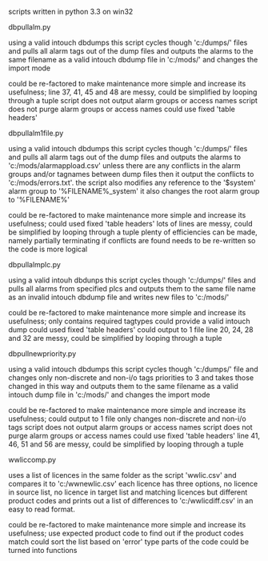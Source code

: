 scripts written in python 3.3 on win32

dbpullalm.py

using a valid intouch dbdumps this script cycles though 'c:/dumps/' files and pulls all alarm
tags out of the dump files and outputs the alarms to the same filename as a valid intouch
dbdump file in 'c:/mods/' and changes the import mode

could be re-factored to make maintenance more simple and increase its usefulness;
	line 37, 41, 45 and 48 are messy, could be simplified by looping through a tuple
	script does not output alarm groups or access names
	script does not purge alarm groups or access names
	could use fixed 'table headers'

dbpullalm1file.py

using a valid intouch dbdumps this script cycles though 'c:/dumps/' files and pulls all alarm
tags out of the dump files and outputs the alarms to 'c:/mods/alarmappload.csv' unless there
are any conflicts in the alarm groups and/or tagnames between dump files then it output the
conflicts to 'c:/mods/errors.txt'. the script also modifies any reference to the '$system'
alarm group to '%FILENAME%_system' it also changes the root alarm group to '%FILENAME%'

could be re-factored to make maintenance more simple and increase its usefulness;
	could used fixed 'table headers'
	lots of lines are messy, could be simplified by looping through a tuple
	plenty of efficiencies can be made, namely partially terminating if conflicts are found
	needs to be re-written so the code is more logical

dbpullalmplc.py

using a valid intouh dbdunps this script cycles though 'c:/dumps/' files and pulls all alarms
from specified plcs and outputs them to the same file name as an invalid intouch dbdump file
and writes new files to 'c:/mods/'

could be re-factored to make maintenance more simple and increase its usefulness;
	only contains required tagtypes
	could provide a valid intouch dump
	could used fixed 'table headers'
	could output to 1 file
	line 20, 24, 28 and 32 are messy, could be simplified by looping through a tuple

dbpullnewpriority.py

using a valid intouch dbdumps this script cycles though 'c:/dumps/' file and changes only
non-discrete and non-i/o tags priorities to 3 and takes those changed in this way and
outputs them to the same filename as a valid intouch dump file in 'c:/mods/' and changes
the import mode

could be re-factored to make maintenance more simple and increase its usefulness;
	could output to 1 file
	only changes non-discrete and non-i/o tags
	script does not output alarm groups or access names
	script does not purge alarm groups or access names
	could use fixed 'table headers'
	line 41, 46, 51 and 56 are messy, could be simplified by looping through a tuple
	
wwliccomp.py

uses a list of licences in the same folder as the script 'wwlic.csv' and compares it to
'c:/wwnewlic.csv' each licence has three options, no licence in source list, no licence
in target list and matching licences but different product codes and prints out a list
of differences to 'c:/wwlicdiff.csv' in an easy to read format.

could be re-factored to make maintenance more simple and increase its usefulness;
	use expected product code to find out if the product codes match
	could sort the list based on 'error' type
	parts of the code could be turned into functions